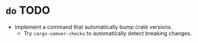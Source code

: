 # `do` TODO

* Implement a command that automatically bump crate versions.
    - Try `cargo-semver-checks` to automatically detect breaking changes.
